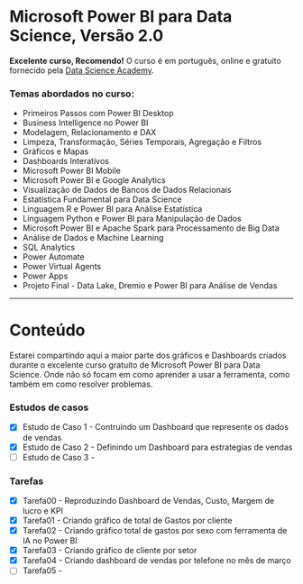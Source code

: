 # Microsoft Power BI para Data Science, Versão 2.0

**Excelente curso, Recomendo!** O curso é em português, online e gratuito fornecido pela  [Data Science Academy](https://www.datascienceacademy.com.br/course/microsoft-power-bi-para-data-science). 


### Temas abordados no curso: 

- Primeiros Passos com Power BI Desktop
- Business Intelligence no Power BI
- Modelagem, Relacionamento e DAX
- Limpeza, Transformação, Séries Temporais, Agregação e Filtros
- Gráficos e Mapas
- Dashboards Interativos
- Microsoft Power BI Mobile
- Microsoft Power BI e Google Analytics
- Visualização de Dados de Bancos de Dados Relacionais
- Estatística Fundamental para Data Science
- Linguagem R e Power BI para Análise Estatística
- Linguagem Python e Power BI para Manipulação de Dados
- Microsoft Power BI e Apache Spark para Processamento de Big Data
- Análise de Dados e Machine Learning
- SQL Analytics
- Power Automate
- Power Virtual Agents
- Power Apps
- Projeto Final - Data Lake, Dremio e Power BI para Análise de Vendas


---
# Conteúdo

Estarei compartindo aqui a maior parte dos gráficos e Dashboards criados durante o excelente curso gratuito de Microsoft Power BI para Data Science. Onde não só focam em como aprender a usar a ferramenta, como também em como resolver problemas.

### Estudos de casos
- [x] Estudo de Caso 1 - Contruindo um Dashboard que represente os dados de vendas
- [x] Estudo de Caso 2 - Definindo um Dashboard para estrategias de vendas
- [ ] Estudo de Caso 3 - 

### Tarefas
- [x] Tarefa00 - Reproduzindo Dashboard de Vendas, Custo, Margem de lucro e KPI
- [x] Tarefa01 - Criando gráfico de total de Gastos por cliente
- [x] Tarefa02 - Criando gráfico total de gastos por sexo com ferramenta de IA no Power BI
- [x] Tarefa03 - Criando gráfico de cliente por setor
- [x] Tarefa04 - Criando dashboard de vendas por telefone no mês de março
- [ ] Tarefa05 -